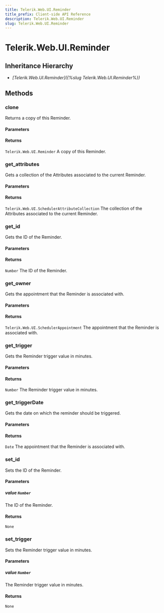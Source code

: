 ```yaml
---
title: Telerik.Web.UI.Reminder
title_prefix: Client-side API Reference
description: Telerik.Web.UI.Reminder
slug: Telerik.Web.UI.Reminder
---
```


# Telerik.Web.UI.Reminder  

## Inheritance Hierarchy

* *[Telerik.Web.UI.Reminder]({%slug Telerik.Web.UI.Reminder%})*


## Methods

###  clone

Returns a copy of this Reminder.

#### Parameters

#### Returns

`Telerik.Web.UI.Reminder`  A copy of this Reminder. 

### get_attributes

Gets a collection of the Attributes associated to the current Reminder.

#### Parameters

#### Returns

`Telerik.Web.UI.SchedulerAttributeCollection`  The collection of the Attributes associated to the current Reminder. 

### get_id

Gets the ID of the Reminder.

#### Parameters

#### Returns

`Number`  The ID of the Reminder. 

### get_owner

Gets the appointment that the Reminder is associated with.

#### Parameters

#### Returns

`Telerik.Web.UI.SchedulerAppointment`  The appointment that the Reminder is associated with. 

### get_trigger

Gets the Reminder trigger value in minutes.

#### Parameters

#### Returns

`Number`  The Reminder trigger value in minutes. 

### get_triggerDate

Gets the date on which the reminder should be triggered.

#### Parameters

#### Returns

`Date`  The appointment that the Reminder is associated with. 

### set_id

Sets the ID of the Reminder.

#### Parameters

##### value `Number`

 The ID of the Reminder. 

#### Returns

`None` 

### set_trigger

Sets the Reminder trigger value in minutes.

#### Parameters

##### value `Number`

 The Reminder trigger value in minutes. 

#### Returns

`None` 



